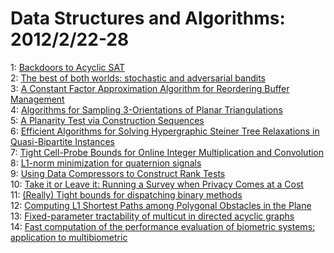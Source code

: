 # Data Structures and Algorithms: 2012/2/22-28  
1: [Backdoors to Acyclic SAT](https://doi.org/10.48550/arXiv.1110.6384)  
2: [The best of both worlds: stochastic and adversarial bandits](https://doi.org/10.48550/arXiv.1202.4473)  
3: [A Constant Factor Approximation Algorithm for Reordering Buffer  Management](https://doi.org/10.48550/arXiv.1202.4504)  
4: [Algorithms for Sampling 3-Orientations of Planar Triangulations](https://doi.org/10.48550/arXiv.1202.4945)  
5: [A Planarity Test via Construction Sequences](https://doi.org/10.48550/arXiv.1202.5003)  
6: [Efficient Algorithms for Solving Hypergraphic Steiner Tree Relaxations  in Quasi-Bipartite Instances](https://doi.org/10.48550/arXiv.1202.5049)  
7: [Tight Cell-Probe Bounds for Online Integer Multiplication and  Convolution](https://doi.org/10.48550/arXiv.1101.0768)  
8: [L1-norm minimization for quaternion signals](https://doi.org/10.48550/arXiv.1202.5471)  
9: [Using Data Compressors to Construct Rank Tests](https://doi.org/10.48550/arXiv.0709.0670)  
10: [Take it or Leave it: Running a Survey when Privacy Comes at a Cost](https://doi.org/10.48550/arXiv.1202.4741)  
11: [(Really) Tight bounds for dispatching binary methods](https://doi.org/10.48550/arXiv.1202.5670)  
12: [Computing L1 Shortest Paths among Polygonal Obstacles in the Plane](https://doi.org/10.48550/arXiv.1202.5715)  
13: [Fixed-parameter tractability of multicut in directed acyclic graphs](https://doi.org/10.48550/arXiv.1202.5749)  
14: [Fast computation of the performance evaluation of biometric systems:  application to multibiometric](https://doi.org/10.48550/arXiv.1202.5985)  